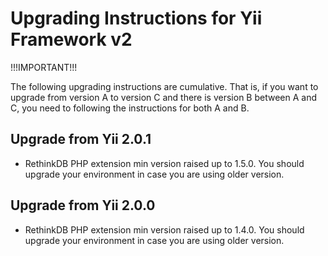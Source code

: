 Upgrading Instructions for Yii Framework v2
===========================================

!!!IMPORTANT!!!

The following upgrading instructions are cumulative. That is,
if you want to upgrade from version A to version C and there is
version B between A and C, you need to following the instructions
for both A and B.

Upgrade from Yii 2.0.1
----------------------

* RethinkDB PHP extension min version raised up to 1.5.0. You should upgrade your environment in case you are
  using older version.

Upgrade from Yii 2.0.0
----------------------

* RethinkDB PHP extension min version raised up to 1.4.0. You should upgrade your environment in case you are
  using older version.

